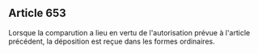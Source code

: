 Article 653
----
Lorsque la comparution a lieu en vertu de l'autorisation prévue à l'article
précédent, la déposition est reçue dans les formes ordinaires.
